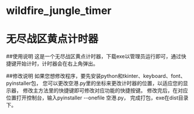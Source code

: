 # wildfire_jungle_timer
# 无尽战区黄点计时器
##使用说明
这是一个无尽战区黄点计时器，下载exe以管理员运行即可，通过快捷键开始计时，计时器会在右上角弹出。

##修改说明
如果您想修改程序，要先安装python和tkinter、keyboard、font、pyinstaller包，
您可以更改空港.py里的坐标来更改计时器的位置，以适应您的显示器，
修改主方法里的快捷键即可修改对应功能的快捷按键。
修改完后，在对应位置打开控制台，输入pyinstaller --onefile 空港.py，
完成打包，exe在dist目录下。





